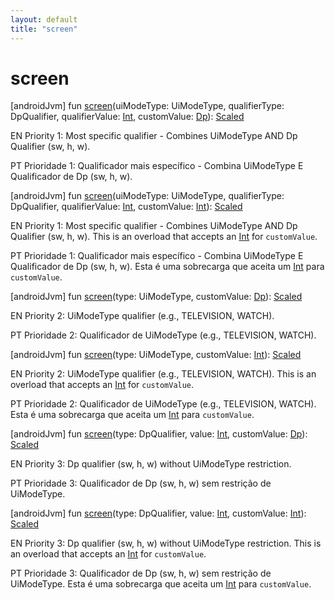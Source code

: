 ```yaml
---
layout: default
title: "screen"
---
```


# screen

[androidJvm]
fun [screen](screen.md)(uiModeType: UiModeType, qualifierType: DpQualifier, qualifierValue: [Int](https://kotlinlang.org/api/core/kotlin-stdlib/kotlin/-int/index.html), customValue: [Dp](https://developer.android.com/reference/kotlin/androidx/compose/ui/unit/Dp.html)): [Scaled](index.md)

EN Priority 1: Most specific qualifier - Combines UiModeType AND Dp Qualifier (sw, h, w).

PT Prioridade 1: Qualificador mais específico - Combina UiModeType E Qualificador de Dp (sw, h, w).

[androidJvm]
fun [screen](screen.md)(uiModeType: UiModeType, qualifierType: DpQualifier, qualifierValue: [Int](https://kotlinlang.org/api/core/kotlin-stdlib/kotlin/-int/index.html), customValue: [Int](https://kotlinlang.org/api/core/kotlin-stdlib/kotlin/-int/index.html)): [Scaled](index.md)

EN Priority 1: Most specific qualifier - Combines UiModeType AND Dp Qualifier (sw, h, w). This is an overload that accepts an [Int](https://kotlinlang.org/api/core/kotlin-stdlib/kotlin/-int/index.html) for `customValue`.

PT Prioridade 1: Qualificador mais específico - Combina UiModeType E Qualificador de Dp (sw, h, w). Esta é uma sobrecarga que aceita um [Int](https://kotlinlang.org/api/core/kotlin-stdlib/kotlin/-int/index.html) para `customValue`.

[androidJvm]
fun [screen](screen.md)(type: UiModeType, customValue: [Dp](https://developer.android.com/reference/kotlin/androidx/compose/ui/unit/Dp.html)): [Scaled](index.md)

EN Priority 2: UiModeType qualifier (e.g., TELEVISION, WATCH).

PT Prioridade 2: Qualificador de UiModeType (e.g., TELEVISION, WATCH).

[androidJvm]
fun [screen](screen.md)(type: UiModeType, customValue: [Int](https://kotlinlang.org/api/core/kotlin-stdlib/kotlin/-int/index.html)): [Scaled](index.md)

EN Priority 2: UiModeType qualifier (e.g., TELEVISION, WATCH). This is an overload that accepts an [Int](https://kotlinlang.org/api/core/kotlin-stdlib/kotlin/-int/index.html) for `customValue`.

PT Prioridade 2: Qualificador de UiModeType (e.g., TELEVISION, WATCH). Esta é uma sobrecarga que aceita um [Int](https://kotlinlang.org/api/core/kotlin-stdlib/kotlin/-int/index.html) para `customValue`.

[androidJvm]
fun [screen](screen.md)(type: DpQualifier, value: [Int](https://kotlinlang.org/api/core/kotlin-stdlib/kotlin/-int/index.html), customValue: [Dp](https://developer.android.com/reference/kotlin/androidx/compose/ui/unit/Dp.html)): [Scaled](index.md)

EN Priority 3: Dp qualifier (sw, h, w) without UiModeType restriction.

PT Prioridade 3: Qualificador de Dp (sw, h, w) sem restrição de UiModeType.

[androidJvm]
fun [screen](screen.md)(type: DpQualifier, value: [Int](https://kotlinlang.org/api/core/kotlin-stdlib/kotlin/-int/index.html), customValue: [Int](https://kotlinlang.org/api/core/kotlin-stdlib/kotlin/-int/index.html)): [Scaled](index.md)

EN Priority 3: Dp qualifier (sw, h, w) without UiModeType restriction. This is an overload that accepts an [Int](https://kotlinlang.org/api/core/kotlin-stdlib/kotlin/-int/index.html) for `customValue`.

PT Prioridade 3: Qualificador de Dp (sw, h, w) sem restrição de UiModeType. Esta é uma sobrecarga que aceita um [Int](https://kotlinlang.org/api/core/kotlin-stdlib/kotlin/-int/index.html) para `customValue`.